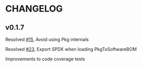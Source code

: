 # CHANGELOG

## v0.1.7
Resolved [#15](https://github.com/SamuraiAku/PkgToSoftwareBOM.jl/issues/15), Avoid using Pkg internals

Resolved [#23](https://github.com/SamuraiAku/PkgToSoftwareBOM.jl/issues/23), Export SPDX when loading PkgToSoftwareBOM

Improvements to code coverage tests

